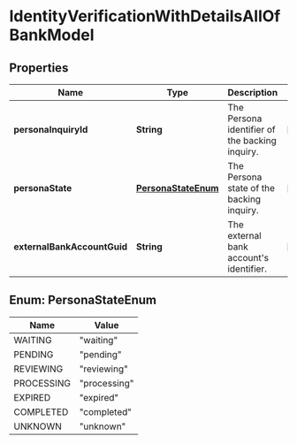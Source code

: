

# IdentityVerificationWithDetailsAllOfBankModel


## Properties

| Name | Type | Description | Notes |
|------------ | ------------- | ------------- | -------------|
|**personaInquiryId** | **String** | The Persona identifier of the backing inquiry. |  [optional] |
|**personaState** | [**PersonaStateEnum**](#PersonaStateEnum) | The Persona state of the backing inquiry. |  [optional] |
|**externalBankAccountGuid** | **String** | The external bank account&#39;s identifier. |  [optional] |



## Enum: PersonaStateEnum

| Name | Value |
|---- | -----|
| WAITING | &quot;waiting&quot; |
| PENDING | &quot;pending&quot; |
| REVIEWING | &quot;reviewing&quot; |
| PROCESSING | &quot;processing&quot; |
| EXPIRED | &quot;expired&quot; |
| COMPLETED | &quot;completed&quot; |
| UNKNOWN | &quot;unknown&quot; |



